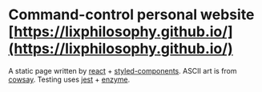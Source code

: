 # Command-control personal website [https://lixphilosophy.github.io/](https://lixphilosophy.github.io/)

A static page written by [react](https://github.com/facebook/react) + [styled-components](https://github.com/styled-components/styled-components). ASCII art is from [cowsay](https://github.com/piuccio/cowsay). Testing uses [jest](https://github.com/facebook/jest) + [enzyme](https://github.com/airbnb/enzyme).

